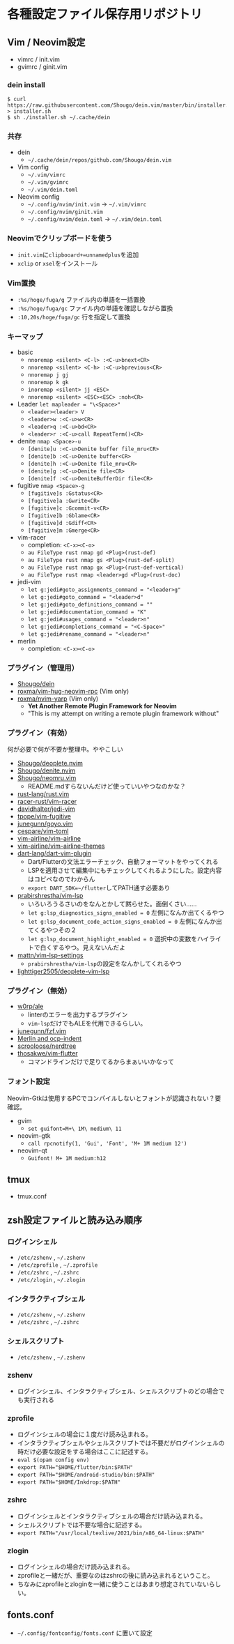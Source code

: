# 各種設定ファイル保存用リポジトリ

## Vim / Neovim設定
- vimrc / init.vim
- gvimrc / ginit.vim

### dein install
```
$ curl https://raw.githubusercontent.com/Shougo/dein.vim/master/bin/installer.sh > installer.sh
$ sh ./installer.sh ~/.cache/dein
```

### 共存
- dein
  - `~/.cache/dein/repos/github.com/Shougo/dein.vim`
- Vim config
  - `~/.vim/vimrc`
  - `~/.vim/gvimrc`
  - `~/.vim/dein.toml`
- Neovim config
  - `~/.config/nvim/init.vim` -> `~/.vim/vimrc`
  - `~/.config/nvim/ginit.vim`
  - `~/.config/nvim/dein.toml` -> `~/.vim/dein.toml`

### Neovimでクリップボードを使う
- `init.vim`に`clipbooard+=unnamedplus`を追加
- `xclip` or `xsel`をインストール

### Vim置換
- `:%s/hoge/fuga/g` ファイル内の単語を一括置換
- `:%s/hoge/fuga/gc` ファイル内の単語を確認しながら置換
- `:10,20s/hoge/fuga/gc` 行を指定して置換

### キーマップ
- basic
  - `nnoremap <silent> <C-l> :<C-u>bnext<CR>`
  - `nnoremap <silent> <C-h> :<C-u>bprevious<CR>`
  - `nnoremap j gj`
  - `nnoremap k gk`
  - `inoremap <silent> jj <ESC>`
  - `nnoremap <silent> <ESC><ESC> :noh<CR>`
- Leader `let mapleader = "\<Space>"`
  - `<leader><leader> V`
  - `<leader>w :<C-u>w<CR>`
  - `<leader>q :<C-u>bd<CR>`
  - `<leader>r :<C-u>call RepeatTerm()<CR>`
- denite `nmap <Space>-u`
  - `[denite]u :<C-u>Denite buffer file_mru<CR>`
  - `[denite]b :<C-u>Denite buffer<CR>`
  - `[denite]h :<C-u>Denite file_mru<CR>`
  - `[denite]g :<C-u>Denite file<CR>`
  - `[denite]f :<C-u>DeniteBufferDir file<CR>`
- fugitive `nmap <Space>-g`
  - `[fugitive]s :Gstatus<CR>`
  - `[fugitive]a :Gwrite<CR>`
  - `[fugitive]c :Gcommit-v<CR>`
  - `[fugitive]b :Gblame<CR>`
  - `[fugitive]d :Gdiff<CR>`
  - `[fugitive]m :Gmerge<CR>`
- vim-racer
  - completion: `<C-x><C-o>`
  - `au FileType rust nmap gd <Plug>(rust-def)`
  - `au FileType rust nmap gs <Plug>(rust-def-split)`
  - `au FileType rust nmap gx <Plug>(rust-def-vertical)`
  - `au FileType rust nmap <leader>gd <Plug>(rust-doc)`
- jedi-vim
  - `let g:jedi#goto_assignments_command = "<leader>g"`
  - `let g:jedi#goto_command = "<leader>d"`
  - `let g:jedi#goto_definitions_command = ""`
  - `let g:jedi#documentation_command = "K"`
  - `let g:jedi#usages_command = "<leader>n"`
  - `let g:jedi#completions_command = "<C-Space>"`
  - `let g:jedi#rename_command = "<leader>n"`
- merlin
  - completion: `<C-x><C-o>`

### プラグイン（管理用）
- [Shougo/dein](https://github.com/Shougo/dein.vim)
- [roxma/vim-hug-neovim-rpc](https://github.com/roxma/vim-hug-neovim-rpc) (Vim only)
- [roxma/nvim-yarp](https://github.com/roxma/nvim-yarp) (Vim only)
  - **Yet Another Remote Plugin Framework for Neovim**
  - "This is my attempt on writing a remote plugin framework without"

### プラグイン（有効）
何が必要で何が不要か整理中。ややこしい
- [Shougo/deoplete.nvim](https://github.com/Shougo/deoplete.nvim)
- [Shougo/denite.nvim](https://github.com/Shougo/denite.nvim)
- [Shougo/neomru.vim](https://github.com/Shougo/neomru.vim)
  - README.mdすらないんだけど使っていいやつなのかな？
- [rust-lang/rust.vim](https://github.com/rust-lang/rust.vim)
- [racer-rust/vim-racer](https://github.com/racer-rust/vim-racer)
- [davidhalter/jedi-vim](https://github.com/davidhalter/jedi-vim)
- [tpope/vim-fugitive](https://github.com/davidhalter/tpope/vim-fugitive)
- [junegunn/goyo.vim](https://github.com/davidhalter/junegunn/goyo.vim)
- [cespare/vim-toml](https://github.com/davidhalter/cespare/vim-toml)
- [vim-airline/vim-airline](https://github.com/davidhalter/vim-airline/vim-airline)
- [vim-airline/vim-airline-themes](https://github.com/davidhalter/vim-airline/vim-airline-themes)
- [dart-lang/dart-vim-plugin](https://github.com/dart-lang/dart-vim-plugin)
  - Dart/Flutterの文法エラーチェック、自動フォーマットをやってくれる
  - LSPを適用させて編集中にもチェックしてくれるようにした。設定内容はコピペなのでわからん
  - `export DART_SDK=~/flutter`してPATH通す必要あり
- [prabirshrestha/vim-lsp](https://github.com/prabirshrestha/vim-lsp)
  - いろいろうるさいのをなんとかして黙らせた。面倒くさい……
  - `let g:lsp_diagnostics_signs_enabled = 0` 左側になんか出てくるやつ
  - `let g:lsp_document_code_action_signs_enabled = 0` 左側になんか出てくるやつその２
  - `let g:lsp_document_highlight_enabled = 0` 選択中の変数をハイライトで白くするやつ。見えないんだよ
- [mattn/vim-lsp-settings](https://github.com/mattn/vim-lsp-settings)
  - `prabirshrestha/vim-lsp`の設定をなんかしてくれるやつ
- [lighttiger2505/deoplete-vim-lsp](https://github.com/lighttiger2505/deoplete-vim-lsp)

### プラグイン（無効）
- [w0rp/ale]()
  - linterのエラーを出力するプラグイン
  - `vim-lsp`だけでもALEを代用できるらしい。
- [junegunn/fzf.vim]()
- [Merlin and ocp-indent]()
- [scrooloose/nerdtree]()
- [thosakwe/vim-flutter]()
  - コマンドラインだけで足りてるからまぁいいかなって

### フォント設定
Neovim-Gtkは使用するPCでコンパイルしないとフォントが認識されない？要確認。

- gvim
  - `set guifont=M+\ 1M\ medium\ 11`
- neovim-gtk
  - `call rpcnotify(1, 'Gui', 'Font', 'M+ 1M medium 12')`
- neovim-qt
  - `Guifont! M+ 1M medium:h12`

## tmux
- tmux.conf

## zsh設定ファイルと読み込み順序
### ログインシェル
- `/etc/zshenv` , `~/.zshenv`
- `/etc/zprofile` , `~/.zprofile`
- `/etc/zshrc` , `~/.zshrc`
- `/etc/zlogin` , `~/.zlogin`

### インタラクティブシェル
- `/etc/zshenv` , `~/.zshenv`
- `/etc/zshrc` , `~/.zshrc`

### シェルスクリプト
- `/etc/zshenv` , `~/.zshenv`

### zshenv
- ログインシェル、インタラクティブシェル、シェルスクリプトのどの場合でも実行される

### zprofile
- ログインシェルの場合に１度だけ読み込まれる。
- インタラクティブシェルやシェルスクリプトでは不要だがログインシェルの時だけ必要な設定をする場合はここに記述する。
- `eval $(opam config env)`
- `export PATH="$HOME/flutter/bin:$PATH"`
- `export PATH="$HOME/android-studio/bin:$PATH"`
- `export PATH="$HOME/Inkdrop:$PATH"`

### zshrc
- ログインシェルとインタラクティブシェルの場合だけ読み込まれる。
- シェルスクリプトでは不要な場合に記述する。
- `export PATH="/usr/local/texlive/2021/bin/x86_64-linux:$PATH"`

### zlogin
- ログインシェルの場合だけ読み込まれる。
- zprofileと一緒だが、重要なのはzshrcの後に読み込まれるということ。
- ちなみにzprofileとzloginを一緒に使うことはあまり想定されていないらしい。

## fonts.conf
- `~/.config/fontconfig/fonts.conf` に置いて設定

